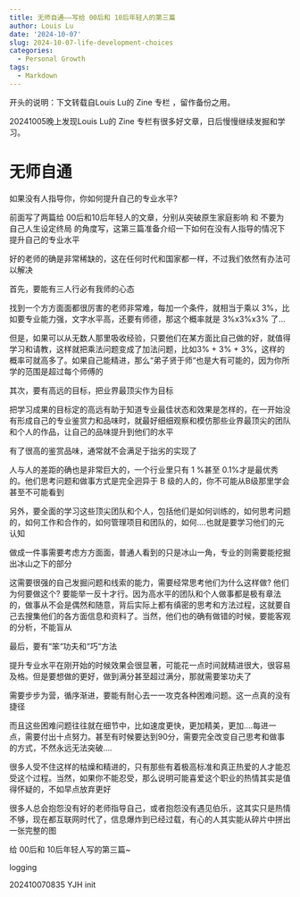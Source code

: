 ```yaml
---
title: 无师自通——写给 00后和 10后年轻人的第三篇
author: Louis Lu
date: '2024-10-07'
slug: 2024-10-07-life-development-choices
categories:
  - Personal Growth
tags:
  - Markdown
---
```

开头的说明：下文转载自Louis Lu的 Zine 专栏 ，留作备份之用。

20241005晚上发现Louis Lu的 Zine 专栏有很多好文章，日后慢慢继续发掘和学习。



# 无师自通 

如果没有人指导你，你如何提升自己的专业水平? 



前面写了两篇给 00后和10后年轻人的文章，分别从突破原生家庭影响 和  不要为自己人生设定终局 的角度写，这第三篇准备介绍一下如何在没有人指导的情况下提升自己的专业水平



好的老师的确是非常稀缺的，这在任何时代和国家都一样，不过我们依然有办法可以解决



首先，要能有三人行必有我师的心态

找到一个方方面面都很厉害的老师非常难，每加一个条件，就相当于乘以 3%，比如要专业能力强，文字水平高，还要有师德，那这个概率就是 3%x3%x3% 了...



但是，如果可以从无数人那里吸收经验，只要他们在某方面比自己做的好，就值得学习和请教，这样就把乘法问题变成了加法问题，比如3% + 3% + 3%，这样的概率可就高多了。如果自己能精进，那么“弟子贤于师“也是大有可能的，因为你所学的范围是超过每个师傅的



其次，要有高远的目标，把业界最顶尖作为目标

把学习成果的目标定的高远有助于知道专业最佳状态和效果是怎样的，在一开始没有形成自己的专业鉴赏力和品味时，就最好细细观察和模仿那些业界最顶尖的团队和个人的作品，让自己的品味提升到他们的水平



有了很高的鉴赏品味，通常就不会满足于拙劣的实现了



人与人的差距的确也是非常巨大的，一个行业里只有 1 %甚至 0.1%才是最优秀的。他们思考问题和做事方式是完全迥异于 B 级的人的，你不可能从B级那里学会甚至不可能看到



另外，要全面的学习这些顶尖团队和个人，包括他们是如何训练的，如何思考问题的，如何工作和合作的，如何管理项目和团队的，如何....也就是要学习他们的元认知



做成一件事需要考虑方方面面，普通人看到的只是冰山一角，专业的则需要能挖掘出冰山之下的部分



这需要很强的自己发掘问题和线索的能力，需要经常思考他们为什么这样做? 他们为何要做这个?  要能举一反十才行。因为高水平的团队和个人做事都是极有章法的，做事从不会是偶然和随意，背后实际上都有缜密的思考和方法过程，这就要自己去搜集他们的各方面信息和资料了。当然，他们也的确有做错的时候，要能客观的分析，不能盲从



最后，要有“笨“功夫和“巧“方法

提升专业水平在刚开始的时候效果会很显著，可能花一点时间就精进很大，很容易及格。但是要想做的更好，做到满分甚至超过满分，那就需要笨功夫了



需要步步为营，循序渐进，要能有耐心去一一攻克各种困难问题。这一点真的没有捷径



而且这些困难问题往往就在细节中，比如速度更快，更加精美，更加....每进一点，需要付出十点努力。甚至有时候要达到90分，需要完全改变自己思考和做事的方式，不然永远无法突破....



很多人受不住这样的枯燥和精进的，只有那些有着极高标准和真正热爱的人才能忍受这个过程。当然，如果你不能忍受，那么说明可能喜爱这个职业的热情其实是值得怀疑的，不如早点放弃更好



很多人总会抱怨没有好的老师指导自己，或者抱怨没有遇见伯乐，这其实只是热情不够，现在都互联网时代了，信息爆炸到已经过载，有心的人其实能从碎片中拼出一张完整的图



给 00后和 10后年轻人写的第三篇~





logging

202410070835 YJH init

